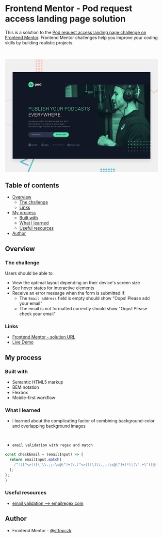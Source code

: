 # Frontend Mentor - Pod request access landing page solution

This is a solution to the [Pod request access landing page challenge on Frontend Mentor](https://www.frontendmentor.io/challenges/pod-request-access-landing-page-eyTmdkLSG). Frontend Mentor challenges help you improve your coding skills by building realistic projects. 

<br />

![](./assets/preview.jpg)
## Table of contents

- [Overview](#overview)
  - [The challenge](#the-challenge)
  - [Links](#links)
- [My process](#my-process)
  - [Built with](#built-with)
  - [What I learned](#what-i-learned)
  - [Useful resources](#useful-resources)
- [Author](#author)

## Overview

### The challenge

Users should be able to:

- View the optimal layout depending on their device's screen size
- See hover states for interactive elements
- Receive an error message when the form is submitted if:
  - The `Email address` field is empty should show "Oops! Please add your email"
  - The email is not formatted correctly should show "Oops! Please check your email"



### Links

- [Frontend Mentor - solution URL](https://www.frontendmentor.io/solutions/pod-request-access-landing-page-w-ERCIuPP)
- [Live Demo](https://stfnpczk.github.io/pod-request-landing-page/)

## My process

### Built with

- Semantic HTML5 markup
- BEM notation
- Flexbox
- Mobile-first workflow



### What I learned

- I learned about the complicating factor of combining background-color and overlapping background images

<br>

- `email validation with regex and match`
```js
const checkEmail = (emailInput) => {
  return emailInput.match(
    /^(([^<>()[\]\\.,;:\s@\"]+(\.[^<>()[\]\\.,;:\s@\"]+)*)|(\".+\"))@((\[[0-9]{1,3}\.[0-9]{1,3}\.[0-9]{1,3}\.[0-9]{1,3}\])|(([a-zA-Z\-0-9]+\.)+[a-zA-Z]{2,}))$/
  );
};
}
```
### Useful resources

- [email validation --> emailregex.com](https://emailregex.com/)


## Author

- Frontend Mentor - [@stfnpczk](https://www.frontendmentor.io/profile/stfnpczk)